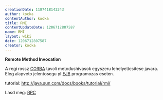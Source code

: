 ```yaml
---
creationDate: 1107418143343 
author: kocka 
contentAuthor: kocka 
title: RMI 
contentUpdateDate: 1206712807587 
name: RMI 
layout: wiki 
date: 1206712807587 
creator: kocka 
---
```

__Remote Method Invocation__

A regi rossz [CORBA](CORBA.html) tavoli metodushivasok egyszeru lehelyettesitese javara.<br/>
Eleg alapveto jelentosegu pl [EJB](EJB.html) programozas eseten. 

tutorial: http://java.sun.com/docs/books/tutorial/rmi/

Lasd meg: [RPC](RPC.html)
